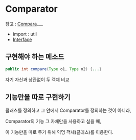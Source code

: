 # Comparator

참고 : [Compara___](Compara___)

- import : util
- [Interface](Interface.md)

## 구현해야 하는 메소드

``` java
public int compare(Type o1, Type o2) {...}
```

자기 자신과 상관없이 두 객체 비교

## 기능만을 따로 구현하기
클래스를 정의하고 그 안에서 Comparator를 정의하는 것이 아니라,

Comparator의 기능 그 자체만을 사용하고 싶을 때, 

이 기능만을 따로 두기 위해 익명 객체(클래스)를 이용한다.